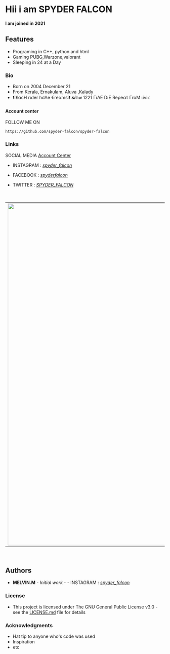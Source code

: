 # Hii i am SPYDER FALCON
**I am joined in 2021**

## Features
* Programing in C++, python and html
* Gaming PUBG,Warzone,valorant
* Sleeping in 24 at a Day

### Bio

- Born on 2004 December 21
- From Kerala, Ernakulam, Aluva ,Kalady
- ❗❕£αcH rιder hσΛe €reαms❕❗
𝙨𝙞ח𝖈𝖊 1221
ΓιΛΕ DιE Reρeατ
ΓrοΜ ιiνiκ

#### Account center
FOLLOW ME ON
```
https://github.com/spyder-falcon/spyder-falcon
```

### Links
SOCIAL MEDIA [Account Center](https://beacons.ai/spyderfalcon/)

- INSTAGRAM : [*spyder_falcon*](https://instagram.com/spyder_falcon/)

- FACEBOOK : [*spyderfalcon*](https://facebook.com/spyderfalcon)

- TWITTER : [*SPYDER_FALCON*](https://twitter.com/SPYDER_FALCON)






<div align="center">
  <table align="center" border="0" >
  <tr>
    <td> <img width="1080"
src="https://lh3.googleusercontent.com/a-/AOh14GgGx98S4KBoPV4vfSPSf-GlPO9_o50lczgQ2tbYRQ=s192-c-mo"/></td>
  </tr>
</table>
  </div>
</br>


## Authors

* **MELVIN.M** - *Initial work* - - INSTAGRAM : [*spyder_falcon*](https://instagram.com/spyder_falcon/)


### License

* This project is licensed under The GNU General Public License v3.0 - see the [LICENSE.md](LICENSE.md) file for details

### Acknowledgments

* Hat tip to anyone who's code was used
* Inspiration
* etc
